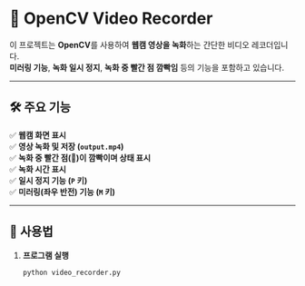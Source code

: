 # 🎥 OpenCV Video Recorder

이 프로젝트는 **OpenCV**를 사용하여 **웹캠 영상을 녹화**하는 간단한 비디오 레코더입니다.  
**미러링 기능**, **녹화 일시 정지**, **녹화 중 빨간 점 깜빡임** 등의 기능을 포함하고 있습니다.  

---

## 🛠️ 주요 기능
✅ **웹캠 화면 표시**  
✅ **영상 녹화 및 저장 (`output.mp4`)**  
✅ **녹화 중 빨간 점(🔴)이 깜빡이며 상태 표시**  
✅ **녹화 시간 표시**  
✅ **일시 정지 기능 (`P` 키)**  
✅ **미러링(좌우 반전) 기능 (`M` 키)**  

---

## 📌 사용법
1. **프로그램 실행**
   ```bash
   python video_recorder.py

